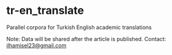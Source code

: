 # tr-en_translate
Parallel corpora for Turkish English academic translations

Note: Data will be shared after the article is published.
Contact: ilhamisel23@gmail.com

